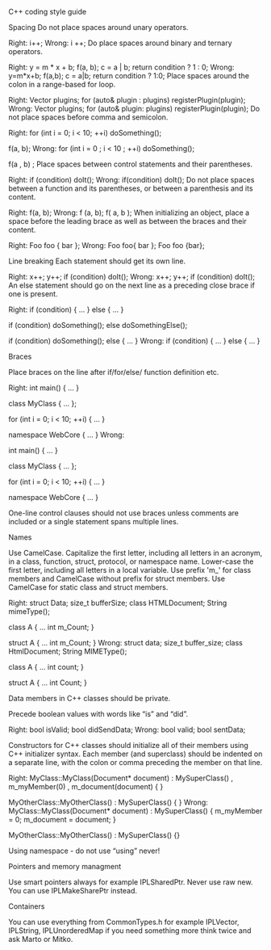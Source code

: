 C++ coding style guide


Spacing
Do not place spaces around unary operators.

Right:
i++;
Wrong:
i ++;
Do place spaces around binary and ternary operators.

Right:
y = m * x + b;
f(a, b);
c = a | b;
return condition ? 1 : 0;
Wrong:
y=m*x+b;
f(a,b);
c = a|b;
return condition ? 1:0;
Place spaces around the colon in a range-based for loop.

Right:
Vector<PluginModuleInfo> plugins;
for (auto& plugin : plugins)
    registerPlugin(plugin);
Wrong:
Vector<PluginModuleInfo> plugins;
for (auto& plugin: plugins)
    registerPlugin(plugin);
Do not place spaces before comma and semicolon.

Right:
for (int i = 0; i < 10; ++i)
    doSomething();

f(a, b);
Wrong:
for (int i = 0 ; i < 10 ; ++i)
    doSomething();

f(a , b) ;
Place spaces between control statements and their parentheses.

Right:
if (condition)
    doIt();
Wrong:
if(condition)
    doIt();
Do not place spaces between a function and its parentheses, or between a parenthesis and its content.

Right:
f(a, b);
Wrong:
f (a, b);
f( a, b );
When initializing an object, place a space before the leading brace as well as between the braces and their content.

Right:
Foo foo { bar };
Wrong:
Foo foo{ bar };
Foo foo {bar};


Line breaking
Each statement should get its own line.

Right:
x++;
y++;
if (condition)
    doIt();
Wrong:
x++; y++;
if (condition) doIt();
An else statement should go on the next line as a preceding close brace if one is present.

Right:
if (condition)
{
    ...
}
else
{
    ...
}

if (condition)
    doSomething();
else
    doSomethingElse();

if (condition)
    doSomething();
else
{
    ...
}
Wrong:
if (condition) {
    ...
}
else {
    ...
}


Braces

Place braces on the line after if/for/else/ function definition etc.

Right:
int main()
{
    ...
}

class MyClass
{
    ...
};

for (int i = 0; i < 10; ++i)
{
    ...
}

namespace WebCore 
{
    ...
}
Wrong:

int main() {
    ...
}

class MyClass {
    ...
};

for (int i = 0; i < 10; ++i) {
    ...
}

namespace WebCore {
    ...
}

One-line control clauses should not use braces unless comments are included or a single statement spans multiple lines.

Names

Use CamelCase. Capitalize the first letter, including all letters in an acronym, in a class, function, struct, protocol, or namespace name. 
Lower-case the first letter, including all letters in a local variable.
Use prefix 'm_' for class members and CamelCase without prefix for struct members.
Use CamelCase for static class and struct members.

Right:
struct Data;
size_t bufferSize;
class HTMLDocument;
String mimeType();

class A
{
    ...
    int m_Count;
}

struct A
{
    ...
    int m_Count;
}
Wrong:
struct data;
size_t buffer_size;
class HtmlDocument;
String MIMEType();

class A
{
    ...
    int count;
}

struct A
{
    ...
    int Count;
}


Data members in C++ classes should be private.

Precede boolean values with words like “is” and “did”.

Right:
bool isValid;
bool didSendData;
Wrong:
bool valid;
bool sentData;

Constructors for C++ classes should initialize all of their members using C++ initializer syntax. Each member (and superclass) should be indented on a separate line, with the colon or comma preceding the member on that line.

Right:
MyClass::MyClass(Document* document)
    : MySuperClass()
    , m_myMember(0)
    , m_document(document)
{
}

MyOtherClass::MyOtherClass()
    : MySuperClass()
{
}
Wrong:
MyClass::MyClass(Document* document) : MySuperClass()
{
    m_myMember = 0;
    m_document = document;
}

MyOtherClass::MyOtherClass() : MySuperClass() {}

Using namespace - do not use “using” never!

Pointers and memory managment

Use smart pointers always for example IPLSharedPtr.
Never use raw new. You can use IPLMakeSharePtr instead.

Containers

You can use everything from CommonTypes.h for example IPLVector,
IPLString, IPLUnorderedMap if you need something more think twice
and ask Marto or Mitko.

